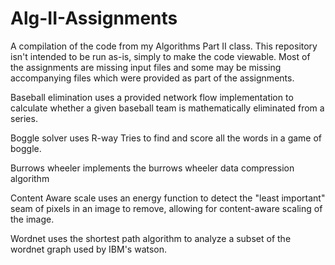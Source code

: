 # Alg-II-Assignments
A compilation of the code from my Algorithms Part II class. This repository isn't intended to be run as-is, simply to make the code viewable. Most of the assignments are missing input files and some may be missing accompanying files which were provided as part of the assignments.

Baseball elimination uses a provided network flow implementation to calculate whether a given baseball team is mathematically eliminated from a series.

Boggle solver uses R-way Tries to find and score all the words in a game of boggle.

Burrows wheeler implements the burrows wheeler data compression algorithm

Content Aware scale uses an energy function to detect the "least important" seam of pixels in an image to remove, allowing for content-aware scaling of the image.

Wordnet uses the shortest path algorithm to analyze a subset of the wordnet graph used by IBM's watson.
